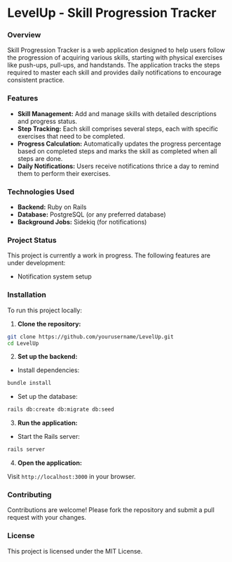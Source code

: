 <h1>LevelUp - Skill Progression Tracker</h1>

<h3>Overview</h3>

Skill Progression Tracker is a web application designed to help users follow the progression of acquiring various skills, starting with physical exercises like push-ups, pull-ups, and handstands. The application tracks the steps required to master each skill and provides daily notifications to encourage consistent practice.

<h3>Features</h3>

- **Skill Management:** Add and manage skills with detailed descriptions and progress status.
- **Step Tracking:** Each skill comprises several steps, each with specific exercises that need to be completed.
- **Progress Calculation:** Automatically updates the progress percentage based on completed steps and marks the skill as completed when all steps are done.
- **Daily Notifications:** Users receive notifications thrice a day to remind them to perform their exercises.

<h3>Technologies Used</h3>

- **Backend:** Ruby on Rails
- **Database:** PostgreSQL (or any preferred database)
- **Background Jobs:** Sidekiq (for notifications)

<h3>Project Status</h3>

This project is currently a work in progress. The following features are under development:

- Notification system setup

<h3>Installation</h3>

To run this project locally:

1. **Clone the repository:**

```bash
git clone https://github.com/yourusername/LevelUp.git
cd LevelUp
```
2. **Set up the backend:**

- Install dependencies:
```bash
bundle install
```

- Set up the database:
```bash
rails db:create db:migrate db:seed
```

3. **Run the application:**

- Start the Rails server:
```bash
rails server
```

4. **Open the application:**

Visit `http://localhost:3000` in your browser.

<h3>Contributing</h3>

Contributions are welcome! Please fork the repository and submit a pull request with your changes.

<h3>License</h3>

This project is licensed under the MIT License.
